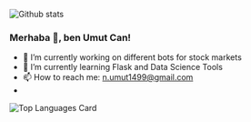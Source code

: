 ![Github stats](https://github-readme-stats.vercel.app/api?username=umutcn0&theme=dark&show_icons=true&count_private=true)
### Merhaba 👋, ben Umut Can!

- 🔭 I’m currently working on different bots for stock markets
- 🌱 I’m currently learning Flask and Data Science Tools
- 📫 How to reach me: n.umut1499@gmail.com
- 
![Top Languages Card](https://github-readme-stats.vercel.app/api/top-langs/?username=shinokada&hide=javascript,html)
